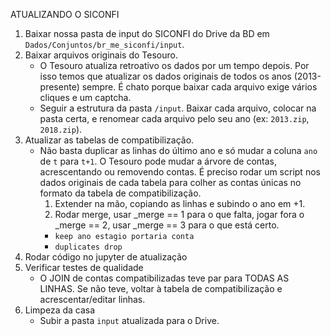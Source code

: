 ATUALIZANDO O SICONFI

1. Baixar nossa pasta de input do SICONFI do Drive da BD em `Dados/Conjuntos/br_me_siconfi/input`.
2. Baixar arquivos originais do Tesouro.
	- O Tesouro atualiza retroativo os dados por um tempo depois. Por isso temos que atualizar os dados originais de todos os anos (2013-presente) sempre. É chato porque baixar cada arquivo exige vários cliques e um captcha.
	- Seguir a estrutura da pasta `/input`. Baixar cada arquivo, colocar na pasta certa, e renomear cada arquivo pelo seu ano (ex: `2013.zip`, `2018.zip`).
3. Atualizar as tabelas de compatibilização.
	- Não basta duplicar as linhas do último ano e só mudar a coluna `ano` de `t` para `t+1`. O Tesouro pode mudar a árvore de contas, acrescentando ou removendo contas. É preciso rodar um script nos dados originais de cada tabela para colher as contas únicas no formato da tabela de compatibilização.
		1. Extender na mão, copiando as linhas e subindo o ano em +1.
		2. Rodar merge, usar \_merge == 1 para o que falta, jogar fora o \_merge == 2, usar \_merge == 3 para o que está certo.
		- `keep ano estagio portaria conta`
		- `duplicates drop`
4. Rodar código no jupyter de atualização
5. Verificar testes de qualidade
	- O JOIN de contas compatibilizadas teve par para TODAS AS LINHAS. Se não teve, voltar à tabela de compatibilização e acrescentar/editar linhas.
6. Limpeza da casa
	- Subir a pasta `input` atualizada para o Drive.
